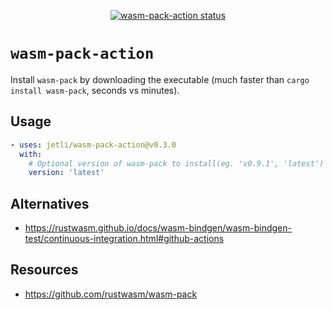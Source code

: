 <p align="center">
  <a href="https://github.com/jetli/wasm-pack-action/actions"><img alt="wasm-pack-action status" src="https://github.com/jetli/wasm-pack-action/workflows/build-test/badge.svg"></a>
</p>

# `wasm-pack-action`

Install `wasm-pack` by downloading the executable (much faster than `cargo install wasm-pack`, seconds vs minutes).

## Usage

```yaml
- uses: jetli/wasm-pack-action@v0.3.0
  with:
    # Optional version of wasm-pack to install(eg. 'v0.9.1', 'latest')
    version: 'latest'
```

## Alternatives
- https://rustwasm.github.io/docs/wasm-bindgen/wasm-bindgen-test/continuous-integration.html#github-actions

## Resources
- https://github.com/rustwasm/wasm-pack
